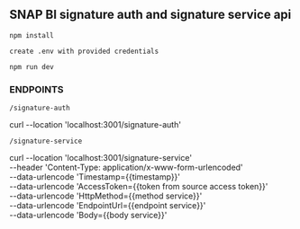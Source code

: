 ## SNAP BI signature auth and signature service api

``npm install``

``create .env with provided credentials``

``npm run dev``

### ENDPOINTS

``/signature-auth``

curl --location 'localhost:3001/signature-auth'

``/signature-service``

curl --location 'localhost:3001/signature-service' \
--header 'Content-Type: application/x-www-form-urlencoded' \
--data-urlencode 'Timestamp={{timestamp}}' \
--data-urlencode 'AccessToken={{token from source access token}}' \
--data-urlencode 'HttpMethod={{method service}}' \
--data-urlencode 'EndpointUrl={{endpoint service}}' \
--data-urlencode 'Body={{body service}}'
